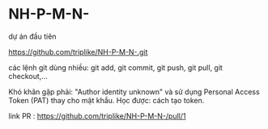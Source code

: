 # NH-P-M-N-
dự án đầu tiên

https://github.com/triplike/NH-P-M-N-.git
  

các lệnh git dùng nhiều: git add, git commit, git push, git pull, git checkout,...


Khó khăn gặp phải: "Author identity unknown" và sử dụng Personal Access Token (PAT) thay cho mật khẩu.
Học được: cách tạo token.


link PR : https://github.com/triplike/NH-P-M-N-/pull/1
